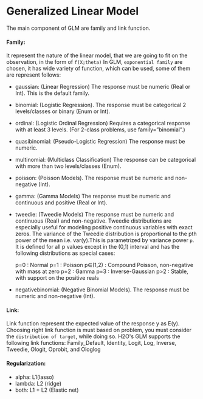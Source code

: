 
# Generalized Linear Model

The main component of GLM are family and link function.

#### Family:
	
It represent the nature of the linear model, that we are going to fit on the observation, in the form of `f(X;theta)` In GLM, `exponential family` are chosen, it has wide variety of function, which can be used, some of them are represent follows:

- gaussian: (Linear Regression) The response must be numeric (Real or Int). This is the default family.
- binomial: (Logistic Regression). The response must be categorical 2 levels/classes or binary (Enum or Int).
- ordinal: (Logistic Ordinal Regression) Requires a categorical response with at least 3 levels. (For 2-class problems, use family=”binomial”.)
- quasibinomial: (Pseudo-Logistic Regression) The response must be numeric.
- multinomial: (Multiclass Classification) The response can be categorical with more than two levels/classes (Enum).
- poisson: (Poisson Models). The response must be numeric and non-negative (Int).
- gamma: (Gamma Models) The response must be numeric and continuous and positive (Real or Int).
- tweedie: (Tweedie Models) The response must be numeric and continuous (Real) and non-negative.
	Tweedie distributions are especially useful for modeling positive continuous variables with exact zeros. The variance of the Tweedie distribution is proportional to the pth power of the mean i.e. var(y).This is parametrized by variance power `p`. It is defined for all p values except in the (0,1) interval and has the following distributions as special cases:

	p=0 : Normal
	p=1 : Poisson
	p∈(1,2) : Compound Poisson, non-negative with mass at zero
	p=2 : Gamma
	p=3 : Inverse-Gaussian
	p>2 : Stable, with support on the positive reals

- negativebinomial: (Negative Binomial Models). The response must be numeric and non-negative (Int).




#### Link:

Link function represent the expected value of the response y as E(y). Choosing right link function is must based on problem, you must consider the `distribution of target`, while doing so. 
	H2O's GLM supports the following link functions: 
	Family_Default, Identity, Logit, Log, Inverse, Tweedie, Ologit, Oprobit, and Ologlog


#### Regularization:

- alpha: L1(lasso)
- lambda: L2 (ridge)
- both: L1 + L2 (Elastic net)
